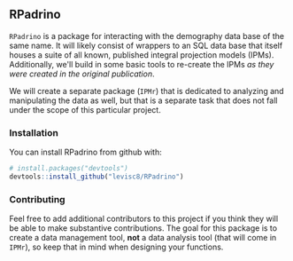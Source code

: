 
<!-- README.md is generated from README.Rmd. Please edit that file -->
RPadrino
--------

`RPadrino` is a package for interacting with the demography data base of the same name. It will likely consist of wrappers to an SQL data base that itself houses a suite of all known, published integral projection models (IPMs). Additionally, we'll build in some basic tools to re-create the IPMs *as they were created in the original publication*.

We will create a separate package (`IPMr`) that is dedicated to analyzing and manipulating the data as well, but that is a separate task that does not fall under the scope of this particular project.

### Installation

You can install RPadrino from github with:

``` r
# install.packages("devtools")
devtools::install_github("levisc8/RPadrino")
```

### Contributing

Feel free to add additional contributors to this project if you think they will be able to make substantive contributions. The goal for this package is to create a data management tool, **not** a data analysis tool (that will come in `IPMr`), so keep that in mind when designing your functions.
